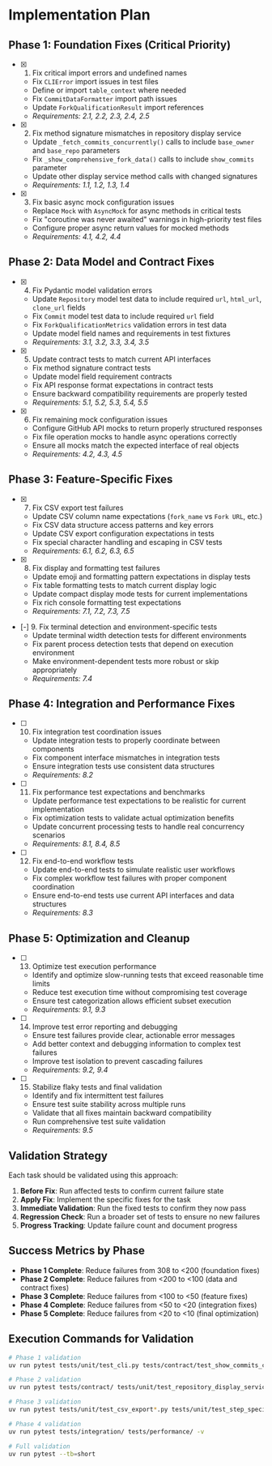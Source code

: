 # Implementation Plan

## Phase 1: Foundation Fixes (Critical Priority)

- [x] 1. Fix critical import errors and undefined names
  - Fix `CLIError` import issues in test files
  - Define or import `table_context` where needed
  - Fix `CommitDataFormatter` import path issues
  - Update `ForkQualificationResult` import references
  - _Requirements: 2.1, 2.2, 2.3, 2.4, 2.5_

- [x] 2. Fix method signature mismatches in repository display service
  - Update `_fetch_commits_concurrently()` calls to include `base_owner` and `base_repo` parameters
  - Fix `_show_comprehensive_fork_data()` calls to include `show_commits` parameter
  - Update other display service method calls with changed signatures
  - _Requirements: 1.1, 1.2, 1.3, 1.4_

- [x] 3. Fix basic async mock configuration issues
  - Replace `Mock` with `AsyncMock` for async methods in critical tests
  - Fix "coroutine was never awaited" warnings in high-priority test files
  - Configure proper async return values for mocked methods
  - _Requirements: 4.1, 4.2, 4.4_

## Phase 2: Data Model and Contract Fixes

- [x] 4. Fix Pydantic model validation errors
  - Update `Repository` model test data to include required `url`, `html_url`, `clone_url` fields
  - Fix `Commit` model test data to include required `url` field
  - Fix `ForkQualificationMetrics` validation errors in test data
  - Update model field names and requirements in test fixtures
  - _Requirements: 3.1, 3.2, 3.3, 3.4, 3.5_

- [x] 5. Update contract tests to match current API interfaces
  - Fix method signature contract tests
  - Update model field requirement contracts
  - Fix API response format expectations in contract tests
  - Ensure backward compatibility requirements are properly tested
  - _Requirements: 5.1, 5.2, 5.3, 5.4, 5.5_

- [x] 6. Fix remaining mock configuration issues
  - Configure GitHub API mocks to return properly structured responses
  - Fix file operation mocks to handle async operations correctly
  - Ensure all mocks match the expected interface of real objects
  - _Requirements: 4.2, 4.3, 4.5_

## Phase 3: Feature-Specific Fixes

- [x] 7. Fix CSV export test failures
  - Update CSV column name expectations (`fork_name` vs `Fork URL`, etc.)
  - Fix CSV data structure access patterns and key errors
  - Update CSV export configuration expectations in tests
  - Fix special character handling and escaping in CSV tests
  - _Requirements: 6.1, 6.2, 6.3, 6.5_

- [x] 8. Fix display and formatting test failures
  - Update emoji and formatting pattern expectations in display tests
  - Fix table formatting tests to match current display logic
  - Update compact display mode tests for current implementations
  - Fix rich console formatting test expectations
  - _Requirements: 7.1, 7.2, 7.3, 7.5_

- [-] 9. Fix terminal detection and environment-specific tests
  - Update terminal width detection tests for different environments
  - Fix parent process detection tests that depend on execution environment
  - Make environment-dependent tests more robust or skip appropriately
  - _Requirements: 7.4_

## Phase 4: Integration and Performance Fixes

- [ ] 10. Fix integration test coordination issues
  - Update integration tests to properly coordinate between components
  - Fix component interface mismatches in integration tests
  - Ensure integration tests use consistent data structures
  - _Requirements: 8.2_

- [ ] 11. Fix performance test expectations and benchmarks
  - Update performance test expectations to be realistic for current implementation
  - Fix optimization tests to validate actual optimization benefits
  - Update concurrent processing tests to handle real concurrency scenarios
  - _Requirements: 8.1, 8.4, 8.5_

- [ ] 12. Fix end-to-end workflow tests
  - Update end-to-end tests to simulate realistic user workflows
  - Fix complex workflow test failures with proper component coordination
  - Ensure end-to-end tests use current API interfaces and data structures
  - _Requirements: 8.3_

## Phase 5: Optimization and Cleanup

- [ ] 13. Optimize test execution performance
  - Identify and optimize slow-running tests that exceed reasonable time limits
  - Reduce test execution time without compromising test coverage
  - Ensure test categorization allows efficient subset execution
  - _Requirements: 9.1, 9.3_

- [ ] 14. Improve test error reporting and debugging
  - Ensure test failures provide clear, actionable error messages
  - Add better context and debugging information to complex test failures
  - Improve test isolation to prevent cascading failures
  - _Requirements: 9.2, 9.4_

- [ ] 15. Stabilize flaky tests and final validation
  - Identify and fix intermittent test failures
  - Ensure test suite stability across multiple runs
  - Validate that all fixes maintain backward compatibility
  - Run comprehensive test suite validation
  - _Requirements: 9.5_

## Validation Strategy

Each task should be validated using this approach:

1. **Before Fix**: Run affected tests to confirm current failure state
2. **Apply Fix**: Implement the specific fixes for the task
3. **Immediate Validation**: Run the fixed tests to confirm they now pass
4. **Regression Check**: Run a broader set of tests to ensure no new failures
5. **Progress Tracking**: Update failure count and document progress

## Success Metrics by Phase

- **Phase 1 Complete**: Reduce failures from 308 to <200 (foundation fixes)
- **Phase 2 Complete**: Reduce failures from <200 to <100 (data and contract fixes)
- **Phase 3 Complete**: Reduce failures from <100 to <50 (feature fixes)
- **Phase 4 Complete**: Reduce failures from <50 to <20 (integration fixes)
- **Phase 5 Complete**: Reduce failures from <20 to <10 (final optimization)

## Execution Commands for Validation

```bash
# Phase 1 validation
uv run pytest tests/unit/test_cli.py tests/contract/test_show_commits_contracts.py -v

# Phase 2 validation  
uv run pytest tests/contract/ tests/unit/test_repository_display_service.py -v

# Phase 3 validation
uv run pytest tests/unit/test_csv_export*.py tests/unit/test_step_specific_displays.py -v

# Phase 4 validation
uv run pytest tests/integration/ tests/performance/ -v

# Full validation
uv run pytest --tb=short
```